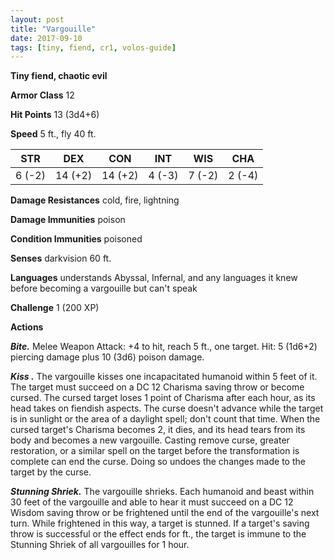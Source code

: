 ```yaml
---
layout: post
title: "Vargouille"
date: 2017-09-10
tags: [tiny, fiend, cr1, volos-guide]
---
```


**Tiny fiend, chaotic evil**

**Armor Class** 12

**Hit Points** 13 (3d4+6)

**Speed** 5 ft., fly 40 ft.

|   STR   |   DEX   |   CON   |   INT   |   WIS   |   CHA   |
|:-----:|:-----:|:-----:|:-----:|:-----:|:-----:|
| 6 (-2) | 14 (+2) | 14 (+2) | 4 (-3) | 7 (-2) | 2 (-4) |

**Damage Resistances** cold, fire, lightning

**Damage Immunities** poison

**Condition Immunities** poisoned

**Senses** darkvision 60 ft.

**Languages** understands Abyssal, Infernal, and any languages it knew before becoming a vargouille but can't speak

**Challenge** 1 (200 XP)

**Actions**

***Bite.*** Melee Weapon Attack: +4 to hit, reach 5 ft., one target. Hit: 5 (1d6+2) piercing damage plus 10 (3d6) poison damage.

***Kiss .*** The vargouille kisses one incapacitated humanoid within 5 feet of it. The target must succeed on a DC 12 Charisma saving throw or become cursed. The cursed target loses 1 point of Charisma after each hour, as its head takes on fiendish aspects. The curse doesn't advance while the target is in sunlight or the area of a daylight spell; don't count that time. When the cursed target's Charisma becomes 2, it dies, and its head tears from its body and becomes a new vargouille. Casting remove curse, greater restoration, or a similar spell on the target before the transformation is complete can end the curse. Doing so undoes the changes made to the target by the curse.

***Stunning Shriek.*** The vargouille shrieks. Each humanoid and beast within 30 feet of the vargouille and able to hear it must succeed on a DC 12 Wisdom saving throw or be frightened until the end of the vargouille's next turn. While frightened in this way, a target is stunned. If a target's saving throw is successful or the effect ends for ft., the target is immune to the Stunning Shriek of all vargouilles for 1 hour.

